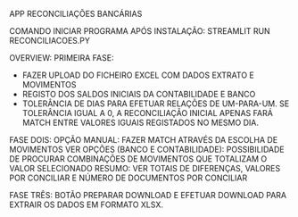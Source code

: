 APP RECONCILIAÇÕES BANCÁRIAS

COMANDO INICIAR PROGRAMA APÓS INSTALAÇÃO: STREAMLIT RUN RECONCILIACOES.PY

OVERVIEW:
PRIMEIRA FASE: 
- FAZER UPLOAD DO FICHEIRO EXCEL COM DADOS EXTRATO E MOVIMENTOS
- REGISTO DOS SALDOS INICIAIS DA CONTABILIDADE E BANCO
- TOLERÂNCIA DE DIAS PARA EFETUAR RELAÇÕES DE UM-PARA-UM. SE TOLERÂNCIA IGUAL A 0,
A RECONCILIAÇÃO INICIAL APENAS FARÁ MATCH ENTRE VALORES IGUAIS REGISTADOS NO MESMO DIA.

FASE DOIS:
OPÇÃO MANUAL: FAZER MATCH ATRAVÉS DA ESCOLHA DE MOVIMENTOS
VER OPÇÕES (BANCO E CONTABILIDADE): POSSIBILIDADE DE PROCURAR COMBINAÇÕES DE MOVIMENTOS 
QUE TOTALIZAM O VALOR SELECIONADO
RESUMO: VER TOTAIS DE DIFERENÇAS, VALORES POR CONCILIAR E NÚMERO DE DOCUMENTOS POR CONCILIAR

FASE TRÊS:
BOTÃO PREPARAR DOWNLOAD E EFETUAR DOWNLOAD PARA EXTRAIR OS DADOS EM FORMATO XLSX.
